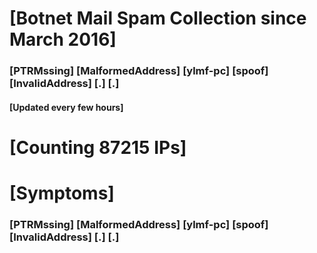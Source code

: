 # [Botnet Mail Spam Collection since March 2016]
### [PTRMssing] [MalformedAddress] [ylmf-pc] [spoof] [InvalidAddress] [.] [.]
#### [Updated every few hours]

# [Counting 87215 IPs]

# [Symptoms] 
###   [PTRMssing] [MalformedAddress] [ylmf-pc] [spoof] [InvalidAddress] [.] [.]
